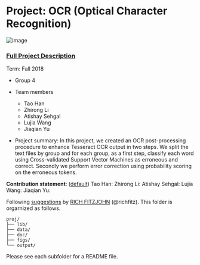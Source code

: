 # Project: OCR (Optical Character Recognition) 

![image](figs/intro.png)

### [Full Project Description](doc/project4_desc.md)

Term: Fall 2018

+ Group 4
+ Team members
	+ Tao Han
	+ Zhirong Li
	+ Atishay Sehgal
	+ Lujia Wang
	+ Jiaqian Yu

+ Project summary: In this project, we created an OCR post-processing procedure to enhance Tesseract OCR output in two steps. We split the text files by group and for each group, as a first step, classify each word using Cross-validated Support Vector Machines as erroneous and correct. Secondly we perform error correction using probability scoring on the erroneous tokens. 
	
**Contribution statement**: ([default](doc/a_note_on_contributions.md))
Tao Han:
Zhirong Li:
Atishay Sehgal:
Lujia Wang:
Jiaqian Yu:

Following [suggestions](http://nicercode.github.io/blog/2013-04-05-projects/) by [RICH FITZJOHN](http://nicercode.github.io/about/#Team) (@richfitz). This folder is orgarnized as follows.

```
proj/
├── lib/
├── data/
├── doc/
├── figs/
└── output/
```

Please see each subfolder for a README file.
